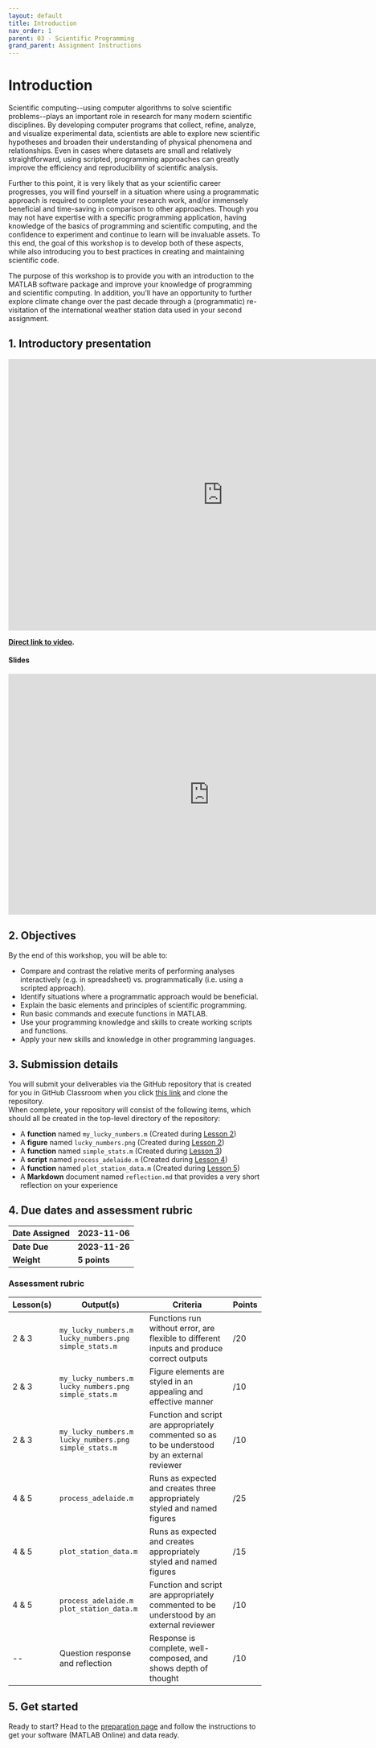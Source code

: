 ```yaml
---
layout: default
title: Introduction
nav_order: 1
parent: 03 - Scientific Programming
grand_parent: Assignment Instructions
---
```


# Introduction
Scientific computing--using computer algorithms to solve scientific problems--plays an important role in research for many modern scientific disciplines. By developing computer programs that collect, refine, analyze, and visualize experimental data, scientists are able to explore new scientific hypotheses and broaden their understanding of physical phenomena and relationships. Even in cases where datasets are small and relatively straightforward, using scripted, programming approaches can greatly improve the efficiency and reproducibility of scientific analysis.

Further to this point, it is very likely that as your scientific career progresses, you will find yourself in a situation where using a programmatic approach is required to complete your research work, and/or immensely beneficial and time-saving in comparison to other approaches. Though you may not have expertise with a specific programming application, having knowledge of the basics of programming and scientific computing, and the confidence to experiment and continue to learn will be invaluable assets. To this end, the goal of this workshop is to develop both of these aspects, while also introducing you to best practices in creating and maintaining scientific code. 

The purpose of this workshop is to provide you with an introduction to the MATLAB software package and improve your knowledge of programming and scientific computing. In addition, you’ll have an opportunity to further explore climate change over the past decade through a (programmatic) re-visitation of the international weather station data used in your second assignment. 

## 1. Introductory presentation 

<iframe height="540" width="853" allowfullscreen frameborder=0 src="https://echo360.ca/media/cdbbe7fe-3157-43d8-b095-9171ff53ee5b/public?autoplay=false&automute=false"></iframe>

**[Direct link to video](https://echo360.ca/media/cdbbe7fe-3157-43d8-b095-9171ff53ee5b/public).**

#### Slides
<iframe src="https://docs.google.com/presentation/d/e/2PACX-1vSItE1o0vgaNguRl_5PgD9KYvKqW-Q4o_zrHhMvD8lOhglo-7mpewrkub25wcgv7vHpHPOehBBGgSm3/embed?start=false&loop=true&delayms=60000" frameborder="0" width="800" height="479" allowfullscreen="true" mozallowfullscreen="true" webkitallowfullscreen="true"></iframe>

## 2. Objectives
By the end of this workshop, you will be able to:
- Compare and contrast the relative merits of performing analyses interactively (e.g. in spreadsheet) vs. programmatically (i.e. using a scripted approach).
- Identify situations where a programmatic approach would be beneficial.
- Explain the basic elements and principles of scientific programming.
- Run basic commands and execute functions in MATLAB.
- Use your programming knowledge and skills to create working scripts and functions. 
- Apply your new skills and knowledge in other programming languages.

## 3. Submission details
You will submit your deliverables via the GitHub repository that is created for you in GitHub Classroom when you click [this link](https://classroom.github.com/a/s20DQJwF) and clone the repository. 
<br>
When complete, your repository will consist of the following items, which should all be created in the top-level directory of the repository:
- A **function** named ```my_lucky_numbers.m``` (Created during [Lesson 2](a3-lesson2))
- A **figure** named ```lucky_numbers.png``` (Created during [Lesson 2](a3-lesson2))
- A **function** named ```simple_stats.m``` (Created during [Lesson 3](a3-lesson3))
- A **script** named ```process_adelaide.m``` (Created during [Lesson 4](a3-lesson4))
- A **function** named ```plot_station_data.m``` (Created during [Lesson 5](a3-lesson5))
- A **Markdown** document named ```reflection.md``` that provides a very short reflection on your experience

## 4. Due dates and assessment rubric

|Date Assigned|2023-11-06|
|:--|:--|
|**Date Due**|**2023-11-26**|
|**Weight**|**5 points**|

### Assessment rubric
| Lesson(s) | Output(s)                                                       | Criteria                                                                                       | Points |
|-----------|-----------------------------------------------------------------|------------------------------------------------------------------------------------------------|--------|
| 2 & 3     | `my_lucky_numbers.m`<br>`lucky_numbers.png`<br>`simple_stats.m` | Functions run without error, are flexible to different inputs and produce correct outputs      | /20    |
| 2 & 3     | `my_lucky_numbers.m`<br>`lucky_numbers.png`<br>`simple_stats.m` | Figure elements are styled in an appealing and effective manner                                | /10    |
| 2 & 3     | `my_lucky_numbers.m`<br>`lucky_numbers.png`<br>`simple_stats.m` | Function and script are appropriately commented so as to be understood by an external reviewer | /10    |
| 4 & 5     | `process_adelaide.m`                                            | Runs as expected and creates three appropriately styled and named figures                      | /25    |
| 4 & 5     | `plot_station_data.m`                                           | Runs as expected and creates appropriately styled and named figures                            | /15    |
| 4 & 5     | `process_adelaide.m`<br>`plot_station_data.m`                   | Function and script are appropriately commented to be understood by an external reviewer       | /10    |
| --        | Question response and reflection                                | Response is complete, well-composed, and shows depth of thought                                | /10    |

<!--![Assessment rubric](img/a3-rubric.png)-->

## 5. Get started 
Ready to start? Head to the [preparation page](a3-preparation) and follow the instructions to get your software (MATLAB Online) and data ready.
